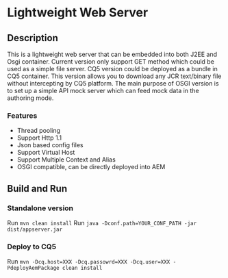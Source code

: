 # Lightweight Web Server

## Description
This is a lightweight web server that can be embedded into both J2EE and Osgi container.
Current version only support GET method which could be used as a simple file server.
CQ5 version could be deployed as a bundle in CQ5 container. This version allows you to download any JCR text/binary file without intercepting by CQ5 platform.
The main purpose of OSGI version is to set up a simple API mock server which can feed mock data in the authoring mode. 
 
### Features
* Thread pooling 
* Support Http 1.1
* Json based config files
* Support Virtual Host
* Support Multiple Context and Alias
* OSGI compatible, can be directly deployed into AEM

## Build and Run

### Standalone version
Run `mvn clean install`
Run `java -Dconf.path=YOUR_CONF_PATH -jar dist/appserver.jar`

### Deploy to CQ5
Run `mvn -Dcq.host=XXX -Dcq.passowrd=XXX -Dcq.user=XXX -PdeployAemPackage clean install`


